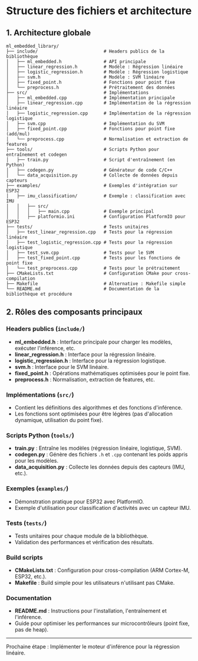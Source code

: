 # Structure des fichiers et architecture

## 1. Architecture globale
```
ml_embedded_library/
├── include/                         # Headers publics de la bibliothèque
│   ├── ml_embedded.h                # API principale
│   ├── linear_regression.h          # Modèle : Régression linéaire
│   ├── logistic_regression.h        # Modèle : Régression logistique
│   ├── svm.h                        # Modèle : SVM linéaire
│   ├── fixed_point.h                # Fonctions pour point fixe
│   └── preprocess.h                 # Prétraitement des données
├── src/                             # Implémentations
│   ├── ml_embedded.cpp              # Implémentation principale
│   ├── linear_regression.cpp        # Implémentation de la régression linéaire
│   ├── logistic_regression.cpp      # Implémentation de la régression logistique
│   ├── svm.cpp                      # Implémentation du SVM
│   ├── fixed_point.cpp              # Fonctions pour point fixe (add/mul)
│   └── preprocess.cpp               # Normalisation et extraction de features
├── tools/                           # Scripts Python pour entraînement et codegen
│   ├── train.py                     # Script d'entraînement (en Python)
│   ├── codegen.py                   # Générateur de code C/C++
│   └── data_acquisition.py          # Collecte de données depuis capteurs
├── examples/                        # Exemples d'intégration sur ESP32
│   ├── imu_classification/          # Exemple : classification avec IMU
│   │   ├── src/
│   │   │   ├── main.cpp             # Exemple principal
│   │   ├── platformio.ini           # Configuration PlatformIO pour ESP32
├── tests/                           # Tests unitaires
│   ├── test_linear_regression.cpp   # Tests pour la régression linéaire
│   ├── test_logistic_regression.cpp # Tests pour la régression logistique
│   ├── test_svm.cpp                 # Tests pour le SVM
│   ├── test_fixed_point.cpp         # Tests pour les fonctions de point fixe
│   └── test_preprocess.cpp          # Tests pour le prétraitement
├── CMakeLists.txt                   # Configuration CMake pour cross-compilation
├── Makefile                         # Alternative : Makefile simple
└── README.md                        # Documentation de la bibliothèque et procédure
```

## 2. Rôles des composants principaux

### Headers publics (`include/`)
- **ml_embedded.h** : Interface principale pour charger les modèles, exécuter l'inférence, etc.
- **linear_regression.h** : Interface pour la régression linéaire.
- **logistic_regression.h** : Interface pour la régression logistique.
- **svm.h** : Interface pour le SVM linéaire.
- **fixed_point.h** : Opérations mathématiques optimisées pour le point fixe.
- **preprocess.h** : Normalisation, extraction de features, etc.

### Implémentations (`src/`)
- Contient les définitions des algorithmes et des fonctions d'inférence.
- Les fonctions sont optimisées pour être légères (pas d'allocation dynamique, utilisation du point fixe).

### Scripts Python (`tools/`)
- **train.py** : Entraîne les modèles (régression linéaire, logistique, SVM).
- **codegen.py** : Génère des fichiers `.h` et `.cpp` contenant les poids appris pour les modèles.
- **data_acquisition.py** : Collecte les données depuis des capteurs (IMU, etc.).

### Exemples (`examples/`)
- Démonstration pratique pour ESP32 avec PlatformIO.
- Exemple d'utilisation pour classification d'activités avec un capteur IMU.

### Tests (`tests/`)
- Tests unitaires pour chaque module de la bibliothèque.
- Validation des performances et vérification des résultats.

### Build scripts
- **CMakeLists.txt** : Configuration pour cross-compilation (ARM Cortex-M, ESP32, etc.).
- **Makefile** : Build simple pour les utilisateurs n'utilisant pas CMake.

### Documentation
- **README.md** : Instructions pour l'installation, l'entraînement et l'inférence.
- Guide pour optimiser les performances sur microcontrôleurs (point fixe, pas de heap).

---

Prochaine étape : Implémenter le moteur d'inférence pour la régression linéaire.